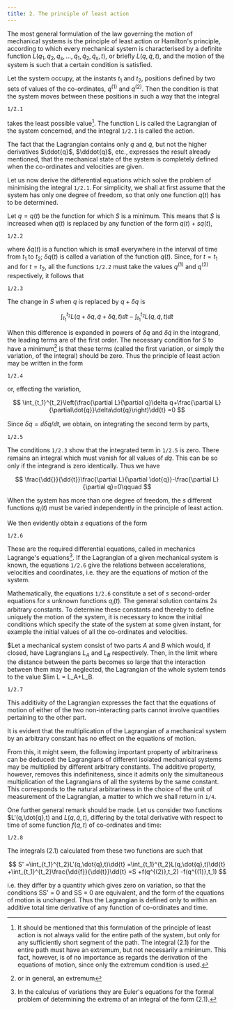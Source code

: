 ```yaml
---
title: 2. The principle of least action
---
```


The most general formulation of the law governing the motion of mechanical systems is the principle of least action or Hamilton's principle, according to which every mechanical system is characterised by a definite function
$L(q_1,q_2,q_s,...,\dot{q}_1,\dot{q}_2,\dot{q}_s,t)$, or briefly $L(q,\dot{q},t)$, and the motion of the system is such that a certain condition is satisfied.

Let the system occupy, at the instants $t_1$ and $t_2$, positions defined by two
sets of values of the co-ordinates, $q^{(1)}$ and $q^{(2)}$. Then the condition is that the system moves between these positions in such a way that the integral

```load
1/2.1
```

takes the least possible value[^1]. The function L is called the Lagrangian of the system concerned, and the integral `1/2.1` is called the action.

The fact that the Lagrangian contains only $q$ and $\dot{q}$, but not the higher
derivatives $\ddot{q}$, $\dddot{q}$, etc., expresses the result already mentioned, that the mechanical state of the system is completely defined when the co-ordinates and velocities are given.

Let us now derive the differential equations which solve the problem of minimising the integral `1/2.1`. For simplicity, we shall at first assume that the system has only one degree of freedom, so that only one function $q(t)$ has to
be determined.

Let $q = q(t)$ be the function for which $S$ is a minimum. This means that $S$ is increased when $q(t)$ is replaced by any function of the form $q(t)+sq(t)$, 

```load
1/2.2
```

where $\delta q(t)$ is a function which is small everywhere in the interval of time from $t_1$ to $t_2$; $\delta q(t)$ is called a variation of the function $q(t)$. Since, for $t = t_1$ and for $t = t_2$, all the functions `1/2.2` must take the values $q^{(1)}$ and $q^{(2)}$ respectively, it follows that

```load
1/2.3
```

The change in $S$ when $q$ is replaced by $q + \delta q$ is

$$
\int_{t_1}^{t_2}L(q+\delta q,\dot q+\delta \dot{q}, t)\dd{t}
-\int_{t_1}^{t_2}L(q,\dot q, t)\dd{t}
$$

When this difference is expanded in powers of $\delta q$ and $\delta\dot{q}$ in the integrand, the leading terms are of the first order. The necessary condition for $S$ to have a minimum[^2] is that these terms (called the first variation, or simply the variation, of the integral) should be zero. Thus the principle of least action may be written in the form

```load
1/2.4
```

or, effecting the variation,

$$
\int_{t_1}^{t_2}\left(\frac{\partial L}{\partial q}\delta q+\frac{\partial L}{\partial\dot{q}}\delta\dot{q}\right)\dd{t}
=0
$$

Since $\delta\dot{q} = \dd{\delta q}/\dd{t}$, we obtain, on integrating the second term by parts,

```load
1/2.5
```

The conditions `1/2.3` show that the integrated term in `1/2.5` is zero. There remains an integral which must vanish for all values of $\dd{q}$. This can be so only if the integrand is zero identically. Thus we have

$$
\frac{\dd{}}{\dd{t}}\frac{\partial L}{\partial \dot{q}}-\frac{\partial L}{\partial q}=0\qquad
$$

When the system has more than one degree of freedom, the $s$ different
functions $q_i(t)$ must be varied independently in the principle of least action.

We then evidently obtain $s$ equations of the form

```load
1/2.6
```

These are the required differential equations, called in mechanics Lagrange's equations[^3]. If the Lagrangian of a given mechanical system is known, the equations `1/2.6` give the relations between accelerations, velocities and coordinates, i.e. they are the equations of motion of the system.

Mathematically, the equations `1/2.6` constitute a set of $s$ second-order equations for $s$ unknown functions $q_i(t)$. The general solution contains $2s$ arbitrary constants. To determine these constants and thereby to define uniquely the motion of the system, it is necessary to know the initial conditions which specify the state of the system at some given instant, for example the initial values of all the co-ordinates and velocities.

$Let a mechanical system consist of two parts $A$ and $B$ which would, if closed, have Lagrangians $L_A$ and $L_B$ respectively. Then, in the limit where the distance between the parts becomes so large that the interaction between them may be neglected, the Lagrangian of the whole system tends to the value $lim L = L_A+L_B.

```load
1/2.7
```

This additivity of the Lagrangian expresses the fact that the equations of motion of either of the two non-interacting parts cannot involve quantities pertaining to the other part.

It is evident that the multiplication of the Lagrangian of a mechanical system by an arbitrary constant has no effect on the equations of motion.

From this, it might seem, the following important property of arbitrariness can be deduced: the Lagrangians of different isolated mechanical systems may be multiplied by different arbitrary constants. The additive property, however, removes this indefiniteness, since it admits only the simultaneous multiplication of the Lagrangians of all the systems by the same constant.  This corresponds to the natural arbitrariness in the choice of the unit of measurement of the Lagrangian, a matter to which we shall return in `1/4`.

One further general remark should be made. Let us consider two functions $L'(q,\dot{q},t) and $L(q,\dot{q},t)$, differing by the total derivative with respect to time of some function $f(q,t)$ of co-ordinates and time:

```load
1/2.8
```

The integrals (2.1) calculated from these two functions are such that

$$
S'
=\int_{t_1}^{t_2}L'(q,\dot{q},t)\dd{t}
=\int_{t_1}^{t_2}L(q,\dot{q},t)\dd{t}
+\int_{t_1}^{t_2}\frac{\dd{f}}{\dd{t}}\dd{t}
=S
+f(q^{(2)},t_2)
-f(q^{(1)},t_1)
$$

i.e. they differ by a quantity which gives zero on variation, so that the conditions SS' = 0 and SS = 0 are equivalent, and the form of the equations of
motion is unchanged. Thus the Lagrangian is defined only to within an
additive total time derivative of any function of co-ordinates and time.


[^1]: It should be mentioned that this formulation of the principle of least action is not always valid for the entire path of the system, but only for any sufficiently short segment of the path.  The integral (2.1) for the entire path must have an extremum, but not necessarily a minimum.  This fact, however, is of no importance as regards the derivation of the equations of motion, since only the extremum condition is used.
[^2]: or in general, an extremum
[^3]: In the calculus of variations they are Euler's equations for the formal problem of determining the extrema of an integral of the form (2.1).
